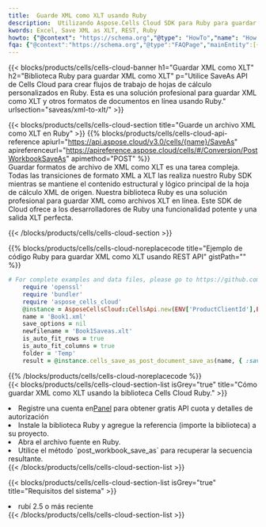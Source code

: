 ```yaml
---
title:  Guarde XML como XLT usando Ruby
description:  Utilizando Aspose.Cells Cloud SDK para Ruby para guardar el archivo en formato XML como archivo en formato XLT.
kwords: Excel, Save XML as XLT, REST, Ruby
howto: {"@context": "https://schema.org","@type": "HowTo","name": "How to save XML as XLT using the Cells Cloud Ruby library.","description": "How to save XML as XLT using the Cells Cloud Ruby library.","image": {"@type": "ImageObject"},"url": "/ruby/saveas/xml-to-xlt/","step": [{ "@type": "HowToStep","name": "How to save XML as XLT using the Cells Cloud Ruby library. step 1", "image": {"@type": "ImageObject",},"url": "/ruby/saveas/xml-to-xlt/","text": "Register an account at <a href='https://dashboard.aspose.cloud/'>Dashboard</a> to get free API quota & authorization details",},{ "@type": "HowToStep","name": "How to save XML as XLT using the Cells Cloud Ruby library. step 1", "image": {"@type": "ImageObject",},"url": "/ruby/saveas/xml-to-xlt/","text": "Install Ruby library and add the reference (import the library) to your project.",},{ "@type": "HowToStep","name": "How to save XML as XLT using the Cells Cloud Ruby library. step 1", "image": {"@type": "ImageObject",},"url": "/ruby/saveas/xml-to-xlt/","text": "Open the source file in Ruby.",},{ "@type": "HowToStep","name": "How to save XML as XLT using the Cells Cloud Ruby library. step 1", "image": {"@type": "ImageObject",},"url": "/ruby/saveas/xml-to-xlt/","text": "Use the `post_workbook_save_as` method to retrieve the resulting stream.",}, ],"supply": {"@type": "HowToSupply","name": "document"},"tool": [{"@type": "HowToTool","name": "RubyMine, Visual Studio Code, Aptana Studio, NetBeans"},{"@type": "HowToTool","name": "Aspose Cells"}],"totalTime": "PT6M"}
fqa: {"@context":"https://schema.org","@type":"FAQPage","mainEntity":[{"@type":"Question","name":"Why save file as other formats file in C# using REST API?","acceptedAnswer":{"@type":"Answer","text":"Documents are encoded in many ways, and some files may be incompatible with the software you use. To open and read such files, just save them as appropriate file formats.<br/><ol><li>Install .NET SDK and add the reference (import the library) to your project.</li><li>Open the source file in C# using REST API.</li><li>Call the PostWorkbookSaveAsRequest() method, passing an output filename with required extension.</li><li>Get the result of save as a separate file.</li></ol>"}},{"@type":"Question","name":"What file formats can I save as with your C# library?","acceptedAnswer":{"@type":"Answer","text":"We support a variety of file formats for conversion using .NET library, including XLSX, Excel, xls , PDF, CSV, HTML, Markdown, XML, PNG, JPG, TIFF, Json, TXT and many more."}},{"@type":"Question","name":"What is the maximum allowed file size for conversion using this .NET library?","acceptedAnswer":{"@type":"Answer","text":"There are no file size limits for format conversions using .NET library."}}]}
---
```

{{< blocks/products/cells/cells-cloud-banner h1="Guardar XML como XLT" h2="Biblioteca Ruby para guardar XML como XLT" p="Utilice SaveAs API de Cells Cloud para crear flujos de trabajo de hojas de cálculo personalizados en Ruby. Esta es una solución profesional para guardar XML como XLT y otros formatos de documentos en línea usando Ruby." urlsection="saveas/xml-to-xlt/" >}}

{{< blocks/products/cells/cells-cloud-section title="Guarde un archivo XML como XLT en Ruby" >}}
{{% blocks/products/cells/cells-cloud-api-reference apiurl="https://api.aspose.cloud/v3.0/cells/{name}/SaveAs" apireferenceurl="https://apireference.aspose.cloud/cells/#/Conversion/PostWorkbookSaveAs" apimethod="POST" %}}
<br/>
Guardar formatos de archivo de XML como XLT es una tarea compleja. Todas las transiciones de formato XML a XLT las realiza nuestro Ruby SDK mientras se mantiene el contenido estructural y lógico principal de la hoja de cálculo XML de origen. Nuestra biblioteca Ruby es una solución profesional para guardar XML como archivos XLT en línea. Este SDK de Cloud ofrece a los desarrolladores de Ruby una funcionalidad potente y una salida XLT perfecta.

{{< /blocks/products/cells/cells-cloud-section >}}

{{% blocks/products/cells/cells-cloud-noreplacecode title="Ejemplo de código Ruby para guardar XML como XLT usando REST API" gistPath="" %}}
  
```ruby
# For complete examples and data files, please go to https://github.com/aspose-cells-cloud/aspose-cells-cloud-ruby/
    require 'openssl'
    require 'bundler'
    require 'aspose_cells_cloud'
    @instance = AsposeCellsCloud::CellsApi.new(ENV['ProductClientId'],ENV['ProductClientSecret'])
    name = 'Book1.xml'
    save_options = nil
    newfilename = 'Book1Saveas.xlt'
    is_auto_fit_rows = true
    is_auto_fit_columns = true
    folder = 'Temp'
    result = @instance.cells_save_as_post_document_save_as(name, { :save_options=>save_options, :newfilename=>(folder+"/"+newfilename), :is_auto_fit_rows=>is_auto_fit_rows, :is_auto_fit_columns=>is_auto_fit_columns, :folder=>folder})
```
  
{{% /blocks/products/cells/cells-cloud-noreplacecode %}}
<br/>
{{< blocks/products/cells/cells-cloud-section-list isGrey="true" title="Cómo guardar XML como XLT usando la biblioteca Cells Cloud Ruby." >}}
<li> Registre una cuenta en<a href="https://dashboard.aspose.cloud/">Panel</a> para obtener gratis API cuota y detalles de autorización</li>
<li>Instale la biblioteca Ruby y agregue la referencia (importe la biblioteca) a su proyecto.</li>
<li>Abra el archivo fuente en Ruby.</li>
<li>Utilice el método `post_workbook_save_as` para recuperar la secuencia resultante.</li>
{{< /blocks/products/cells/cells-cloud-section-list >}}

{{< blocks/products/cells/cells-cloud-section-list isGrey="true" title="Requisitos del sistema" >}}
<li>rubí 2.5 o más reciente</li>
{{< /blocks/products/cells/cells-cloud-section-list >}}
